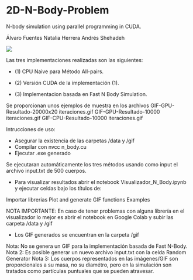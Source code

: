 # 2D-N-Body-Problem
N-body simulation using parallel programming in CUDA.

Álvaro Fuentes
Natalia Herrera
Andrés Shehadeh

![](https://puu.sh/GBY5z/8b84c0047c.gif)

Las tres implementaciones realizadas son las siguientes:

* (1) CPU Naive para Método All-pairs.

* (2) Versión CUDA de la implementación (1).

* (3) Implementacion basada en Fast N Body Simulation.


Se proporcionan unos ejemplos de muestra en los archivos
GIF-GPU-Resultado-20000x20 iteraciones.gif
GIF-GPU-Resultado-10000 iteraciones.gif
GIF-CPU-Resultado-10000 iteraciones.gif

Intrucciones de uso:

- Asegurar la existencia de las carpetas /data y /gif
- Compilar con nvcc n_body.cu
- Ejecutar .exe generado

Se ejecutaran automáticamente los tres métodos usando como input el archivo input.txt de 500 cuerpos.

- Para visualizar resultados abrir el notebook Visualizador_N_Body.ipynb 
y ejecutar celdas bajo los títulos de: 

Importar librerias
Plot and generate GIF functions
Examples

NOTA IMPORTANTE: En caso de tener problemas con alguna librería en el visualizador lo mejor es abrir el notebook en 
Google Colab y subir las carpeta /data y /gif

- Los GIF generados se encuentran en la carpeta /gif

Nota: No se genera un GIF para la implementación basada de Fast N-Body.
Nota 2: Es posible generar un nuevo archivo input.txt con la celda Random Generator
Nota 3: Los cuerpos representados en las imágenes/GIF son proporcionales a su masa, no su diamétro, pero en la simulación son 
tratados como partículas puntuales que se pueden atravesar.  
